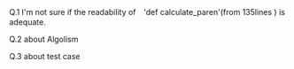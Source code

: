
Q.1
I'm not sure if the readability of　'def calculate_paren'(from 135lines ) is adequate.


Q.2
about Algolism

Q.3
about test case
